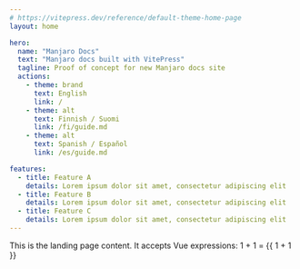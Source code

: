 ```yaml
---
# https://vitepress.dev/reference/default-theme-home-page
layout: home

hero:
  name: "Manjaro Docs"
  text: "Manjaro docs built with VitePress"
  tagline: Proof of concept for new Manjaro docs site
  actions:
    - theme: brand
      text: English
      link: /
    - theme: alt
      text: Finnish / Suomi
      link: /fi/guide.md
    - theme: alt
      text: Spanish / Español
      link: /es/guide.md

features:
  - title: Feature A
    details: Lorem ipsum dolor sit amet, consectetur adipiscing elit
  - title: Feature B
    details: Lorem ipsum dolor sit amet, consectetur adipiscing elit
  - title: Feature C
    details: Lorem ipsum dolor sit amet, consectetur adipiscing elit
---
```


This is the landing page content. It accepts Vue expressions: 1 + 1 = {{ 1 + 1 }}